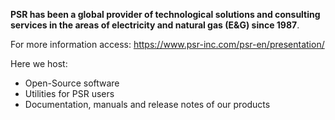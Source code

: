 **PSR has been a global provider of technological solutions and consulting services in the areas of electricity and natural gas (E&G) since 1987**.

For more information access: https://www.psr-inc.com/psr-en/presentation/

Here we host:
- Open-Source software
- Utilities for PSR users
- Documentation, manuals and release notes of our products
